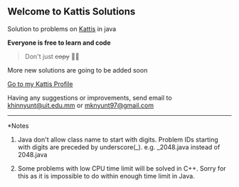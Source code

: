 ## Welcome to Kattis Solutions

Solution to problems on [Kattis](https://open.kattis.com) in java

**Everyone is free to learn and code**

>Don't just ~~copy~~ 🤣🤣

More new solutions are going to be added soon

[Go to my Kattis Profile](https://open.kattis.com/users/khin-nyunt)

Having any suggestions or improvements, send email to <khinnyunt@uit.edu.mm> or <mknyunt97@gmail.com>

---
*Notes
1. Java don't allow class name to start with digits. Problem IDs starting with digits are preceded by underscore(_). e.g. _2048.java instead of 2048.java

2. Some problems with low CPU time limit will be solved in C++. Sorry for this as it is impossible to do within enough time limit in Java. 
